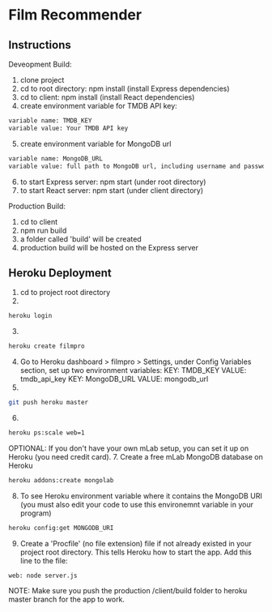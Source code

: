# Film Recommender

## Instructions

Deveopment Build:

1. clone project
2. cd to root directory: npm install (install Express dependencies)
3. cd to client: npm install (install React dependencies)
4. create environment variable for TMDB API key: 
```bash
variable name: TMDB_KEY
variable value: Your TMDB API key
```
5. create environment variable for MongoDB url
```bash
variable name: MongoDB_URL
variable value: full path to MongoDB url, including username and password
```
6. to start Express server: npm start (under root directory)
7. to start React server: npm start (under client directory)

Production Build:
1. cd to client
2. npm run build
3. a folder called 'build' will be created
4. production build will be hosted on the Express server

## Heroku Deployment

1. cd to project root directory
2. 
```bash
heroku login
```
3.
```bash
heroku create filmpro
```
4. Go to Heroku dashboard > filmpro > Settings, under Config Variables section, set up two environment variables:
KEY: TMDB_KEY       VALUE: tmdb_api_key
KEY: MongoDB_URL    VALUE: mongodb_url
5.
```bash
git push heroku master
```
6.
```bash
heroku ps:scale web=1
```

OPTIONAL: If you don't have your own mLab setup, you can set it up on Heroku (you need credit card).
7. Create a free mLab MongoDB database on Heroku
```bash
heroku addons:create mongolab
```
8. To see Heroku environment variable where it contains the MongoDB URI (you must also edit your code to use this environemnt variable in your program)
```bash
heroku config:get MONGODB_URI
```
9. Create a 'Procfile' (no file extension) file if not already existed in your project root directory. This tells Heroku how to start the app. Add this line to the file:
```bash
web: node server.js
```

NOTE: Make sure you push the production /client/build folder to heroku master branch for the app to work.
